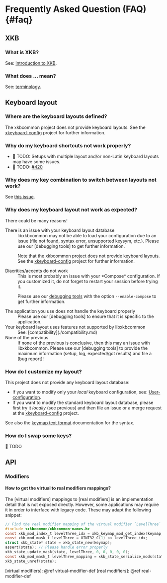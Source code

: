 # Frequently Asked Question (FAQ) {#faq}

## XKB

### What is XKB?

See: [Introduction to XKB](./introduction-to-xkb.md).

### What does … mean?

See: [terminology](./keymap-format-text-v1.md#terminology).

## Keyboard layout

### Where are the keyboard layouts defined?

The xkbcommon project does not provide keyboard layouts.
See the [xkeyboard-config] project for further information.

### Why do my keyboard shortcuts not work properly?

- 🚧 TODO: Setups with multiple layout and/or non-Latin keyboard layouts may have some
  issues.
- 🚧 TODO: [#420]

[#420]: https://github.com/xkbcommon/libxkbcommon/issues/420

### Why does my key combination to switch between layouts not work?

See [this issue][#420].

### Why does my keyboard layout not work as expected?

There could be many reasons!

<dl>
<dt>There is an issue with your keyboard layout database</dt>
<dd>
libxkbcommon may not be able to load your configuration due to an issue
(file not found, syntax error, unsupported keysym, etc.). Please use our
[debugging tools] to get further information.

Note that the xkbcommon project does not provide keyboard layouts.
See the [xkeyboard-config] project for further information.
</dd>
<dt>Diacritics/accents do not work</dt>
<dd>
This is most probably an issue with your *Compose* configuration.
If you customized it, do not forget to restart your session before trying it.

Please use our [debugging tools] with the option `--enable-compose` to get
further information.
</dd>
<dt>The application you use does not handle the keyboard properly</dt>
<dd>
Please use our [debugging tools] to ensure that it is specific to the
application.
</dd>
<dt>Your keyboard layout uses features not supported by libxkbcommon</dt>
<dd>See: [compatibility](./compatibility.md)</dd>
<dt>None of the previous</dt>
<dd>
If none of the previous is conclusive, then this may an issue with libxkbcommon.
Please use our [debugging tools] to provide the maximum information (setup,
log, expected/got results) and file a [bug report]!
</dd>
</dl>

[debugging tools]: ./debugging.md
[xkeyboard-config]: https://gitlab.freedesktop.org/xkeyboard-config/xkeyboard-config
[bug report]: https://github.com/xkbcommon/libxkbcommon/issues/new

### How do I customize my layout?

This project does not provide any keyboard layout database:
- If you want to modify only your *local* keyboard configuration,
  see: [User-configuration](./user-configuration.md).
- If you want to modify the standard keyboard layout database, please
  first try it *locally* (see previous) and then file an issue or a merge request
  at the [xkeyboard-config] project.

See also the [keymap text format][text format] documentation for the syntax.

[text format]: ./keymap-format-text-v1.md

### How do I swap some keys?

🚧 TODO

## API

### Modifiers

#### How to get the virtual to real modifiers mappings?

The [virtual modifiers] mappings to [real modifiers] is an implementation
detail that is not exposed directly. However, some applications may require
it in order to interface with legacy code. These may adapt the following
snippet:

```c
// Find the real modifier mapping of the virtual modifier `LevelThree`
#include <xkbcommon/xkbcommon-names.h>
const xkb_mod_index_t levelThree_idx = xkb_keymap_mod_get_index(keymap, XKB_VMOD_NAME_LEVEL3);
const xkb_mod_mask_t levelThree = UINT32_C(1) << levelThree_idx;
struct xkb_state* state = xkb_state_new(keymap);
assert(state); // Please handle error properly
xkb_state_update_mask(state, levelThree, 0, 0, 0, 0, 0);
const xkb_mod_mask_t levelThree_mapping = xkb_state_serialize_mods(state, XKB_STATE_MODS_EFFECTIVE);
xkb_state_unref(state);
```

[virtual modifiers]: @ref virtual-modifier-def
[real modifiers]: @ref real-modifier-def
